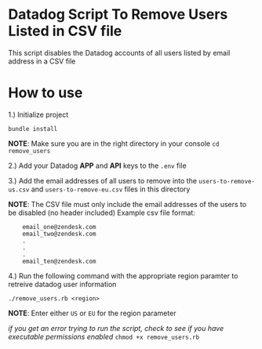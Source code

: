 # Datadog Script To Remove Users Listed in CSV file
This script disables the Datadog accounts of all users listed by email address in a CSV file

# How to use
1.) Initialize project

`bundle install`

**NOTE**: Make sure you are in the right directory in your console
`cd remove_users`

2.) Add your Datadog **APP** and **API** keys to the `.env` file

3.) Add the email addresses of all users to remove into the `users-to-remove-us.csv` and `users-to-remove-eu.csv` files in this directory

**NOTE**: The CSV file must only include the email addresses of the users to be disabled (no header included) 
Example csv file format:
```
    email_one@zendesk.com
    email_two@zendesk.com
    .
    .
    .
    email_ten@zendesk.com
```

4.) Run the following command with the appropriate region paramter to retreive datadog user information

`./remove_users.rb <region>`

**NOTE**: Enter either `US` or `EU` for the region parameter

*if you get an error trying to run the script, check to see if you have executable permissions enabled*
`chmod +x remove_users.rb`
